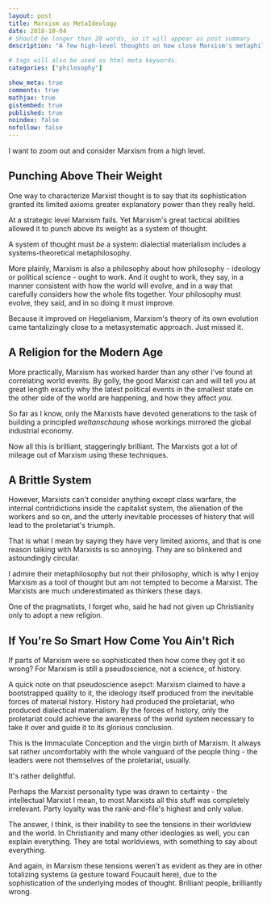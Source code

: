 ```yaml
---
layout: post
title: Marxism as MetaIdeology
date: 2018-10-04
# Should be longer than 20 words, so it will appear as post summary
description: "A few high-level thoughts on how close Marxism's metaphilosophy comes to getting it right"

# tags will also be used as html meta keywords.
categories: ["philosophy"]

show_meta: true
comments: true
mathjax: true
gistembed: true
published: true
noindex: false
nofollow: false
---
```


I want to zoom out and consider Marxism from a high level.

## Punching Above Their Weight
One way to characterize Marxist thought is to say that its sophistication
granted its limited axioms greater explanatory power than they really held.

At a strategic level Marxism fails. Yet Marxism's great tactical abilities
allowed it to punch above its weight as a system of thought.

A system of thought must *be* a system: dialectial materialism includes a
systems-theoretical metaphilosophy.

More plainly, Marxism is also a philosophy about how philosophy - ideology or
political science - ought to work. And it ought to work, they say, in a manner
consistent with how the world will evolve, and in a way that carefully considers
how the whole fits together. Your philosophy must evolve, they said, and in so
doing it must improve.

Because it improved on Hegelianism, Marxism's theory of its own evolution came
tantalizingly close to a metasystematic approach. Just missed it.

## A Religion for the Modern Age
More practically, Marxism has worked harder than any other I've found at
correlating world events. By golly, the good Marxist can and will tell you at
great length exactly why the latest political events in the smallest state on
the other side of the world are happening, and how they affect *you*.

So far as I know, only the Marxists have devoted generations to the task of
building a principled *weltanschaung* whose workings mirrored the global
industrial economy.

Now all this is brilliant, staggeringly brilliant. The Marxists got a lot of
mileage out of Marxism using these techniques. 

## A Brittle System
However, Marxists can't consider anything except class warfare, the internal
contridictions inside the capitalist system, the alienation of the workers and
so on, and the utterly inevitable processes of history that will lead to the
proletariat's triumph. 

That is what I mean by saying they have very limited axioms, and that is one
reason talking with Marxists is so annoying. They are so blinkered and
astoundingly circular.

I admire their metaphilosophy but not their philosophy, which is why I enjoy
Marxism as a tool of thought but am not tempted to become a Marxist. The
Marxists are much underestimated as thinkers these days.

One of the pragmatists, I forget who, said he had not given up Christianity only to adopt a new religion.

## If You're So Smart How Come You Ain't Rich
If parts of Marxism were so sophisticated then how come they got it so wrong?
For Marxism is still a pseudoscience, not a science, of history. 

A quick note on that pseudoscience asepct: Marxism claimed to have a
bootstrapped quality to it, the ideology itself produced from the inevitable
forces of material history. History had produced the proletariat, who produced
dialectical materialism. By the forces of history, only the proletariat could
achieve the awareness of the world system necessary to take it over and guide it
to its glorious conclusion.

This is the Immaculate Conception and the virgin birth of Marxism. It always sat
rather uncomfortably with the whole vanguard of the people thing - the leaders
were not themselves of the proletariat, usually.

It's rather delightful.

Perhaps the Marxist personality type was drawn to certainty - the intellectual
Marxist I mean, to most Marxists all this stuff was completely irrelevant. Party
loyalty was the rank-and-file's highest and only value.

The answer, I think, is their inability to see the tensions in their worldview
and the world. In Christianity and many other ideologies as well, you can
explain everything. They are total worldviews, with something to say about
everything.

And again, in Marxism these tensions weren't as evident as they are in other
totalizing systems (a gesture toward Foucault here), due to the sophistication
of the underlying modes of thought. Brilliant people, brilliantly wrong.
